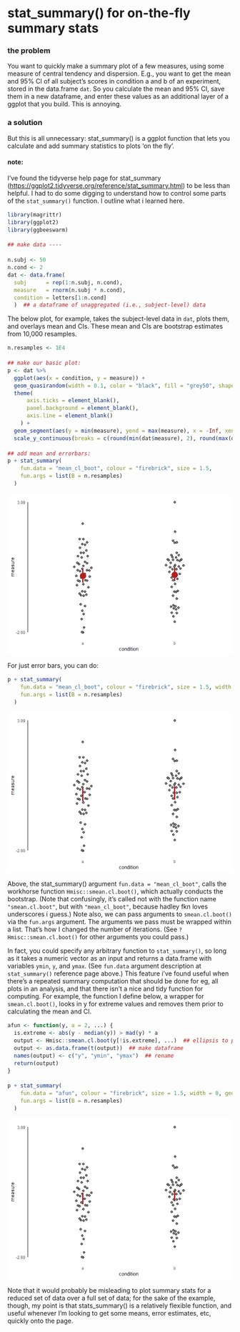 stat\_summary() for on-the-fly summary stats
================

### the problem

You want to quickly make a summary plot of a few measures, using some
measure of central tendency and dispersion. E.g., you want to get the
mean and 95% CI of all subject’s scores in condition a and b of an
experiment, stored in the data.frame `dat`. So you calculate the mean
and 95% CI, save them in a new dataframe, and enter these values as an
additional layer of a ggplot that you build. This is annoying.

### a solution

But this is all unnecessary: stat\_summary() is a ggplot function that
lets you calculate and add summary statistics to plots ‘on the fly’.

#### note:

I’ve found the tidyverse help page for stat\_summary
(<https://ggplot2.tidyverse.org/reference/stat_summary.html>) to be less
than helpful. I had to do some digging to understand how to control some
parts of the `stat_summary()` function. I outline what i learned here.

``` r
library(magrittr)
library(ggplot2)
library(ggbeeswarm)

## make data ----

n.subj <- 50
n.cond <- 2
dat <- data.frame(
  subj      = rep(1:n.subj, n.cond), 
  measure   = rnorm(n.subj * n.cond), 
  condition = letters[1:n.cond]
  )  ## a dataframe of unaggregated (i.e., subject-level) data
```

The below plot, for example, takes the subject-level data in `dat`,
plots them, and overlays mean and CIs. These mean and CIs are bootstrap
estimates from 10,000 resamples.

``` r
n.resamples <- 1E4

## make our basic plot:
p <- dat %>%
  ggplot(aes(x = condition, y = measure)) +
  geom_quasirandom(width = 0.1, color = "black", fill = "grey50", shape = 21, size = 2) +
  theme(
      axis.ticks = element_blank(),
      panel.background = element_blank(),
      axis.line = element_blank()
    ) +
  geom_segment(aes(y = min(measure), yend = max(measure), x = -Inf, xend = -Inf)) +
  scale_y_continuous(breaks = c(round(min(dat$measure), 2), round(max(dat$measure), 2)))

## add mean and errorbars:
p + stat_summary(
    fun.data = "mean_cl_boot", colour = "firebrick", size = 1.5,
    fun.args = list(B = n.resamples)
  )
```

![](slide09_mf_stat_summary_files/figure-gfm/stat_summary-1.png)<!-- -->

For just error bars, you can do:

``` r
p + stat_summary(
    fun.data = "mean_cl_boot", colour = "firebrick", size = 1.5, width = 0, geom = "errorbar",
    fun.args = list(B = n.resamples)
  )
```

![](slide09_mf_stat_summary_files/figure-gfm/stat_summary2-1.png)<!-- -->

Above, the stat\_summary() argument `fun.data = "mean_cl_boot"`, calls
the workhorse function `Hmisc::smean.cl.boot()`, which actually conducts
the bootstrap. (Note that confusingly, it’s called not with the function
name `"smean.cl.boot"`, but with `"mean_cl_boot"`, because hadley fkn
loves underscores i guess.) Note also, we can pass arguments to
`smean.cl.boot()` via the `fun.args` argument. The arguments we pass
must be wrapped within a list. That’s how I changed the number of
iterations. (See `?Hmisc::smean.cl.boot()` for other arguments you could
pass.)

In fact, you could specify any arbitrary function to `stat_summary()`,
so long as it takes a numeric vector as an input and returns a
data.frame with variables `ymin`, `y`, and `ymax`. (See `fun.data`
argument description at `stat_summary()` reference page above.) This
feature i’ve found useful when there’s a repeated summary computation
that should be done for eg, all plots in an analysis, and that there
isn’t a nice and tidy function for computing. For example, the
function I define below, a wrapper for `smean.cl.boot()`, looks in y for
extreme values and removes them prior to calculating the mean and CI.

``` r
afun <- function(y, a = 2, ...) {
  is.extreme <- abs(y - median(y)) > mad(y) * a
  output <- Hmisc::smean.cl.boot(y[!is.extreme], ...)  ## ellipsis to pass additional args from stat_summary
  output <- as.data.frame(t(output))  ## make dataframe
  names(output) <- c("y", "ymin", "ymax")  ## rename
  return(output)
}

p + stat_summary(
    fun.data = "afun", colour = "firebrick", size = 1.5, width = 0, geom = "errorbar",
    fun.args = list(B = n.resamples)
  )
```

![](slide09_mf_stat_summary_files/figure-gfm/unnamed-chunk-1-1.png)<!-- -->

Note that it would probably be misleading to plot summary stats for a
reduced set of data over a full set of data; for the sake of the
example, though, my point is that stats\_summary() is a relatively
flexible function, and useful whenever I’m looking to get some means,
error estimates, etc, quickly onto the page.
